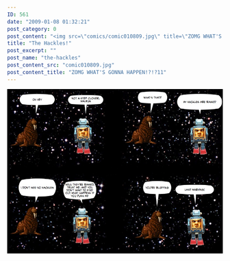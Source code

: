 ```yaml
---
ID: 561
date: "2009-01-08 01:32:21"
post_category: 0
post_content: "<img src=\"comics/comic010809.jpg\" title=\"ZOMG WHAT'S GONNA HAPPEN!?!?11\" />"
title: "The Hackles!"
post_excerpt: ""
post_name: "the-hackles"
post_content_src: "comic010809.jpg"
post_content_title: "ZOMG WHAT'S GONNA HAPPEN!?!?11"
---
```



[![ZOMG WHAT'S GONNA HAPPEN!?!?11](/comics-hi-res/comic010809.jpg)](/comics-hi-res/comic010809.jpg)
